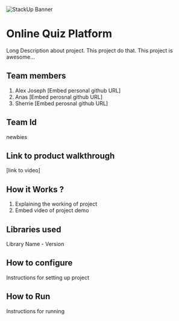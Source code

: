 ![StackUp Banner]([https://tinkerhub.frappe.cloud/files/stackup%20banner.jpeg])
# Online Quiz Platform
Long Description about project. This project do that. This project is awesome...
## Team members
1. Alex Joseph [Embed personal github URL]
2. Anas [Embed perosnal github URL]
3. Sherrie [Embed perosnal github URL]
## Team Id
newbies
## Link to product walkthrough
[link to video]
## How it Works ?
1. Explaining the working of project
2. Embed video of project demo
## Libraries used
Library Name - Version
## How to configure
Instructions for setting up project
## How to Run
Instructions for running
